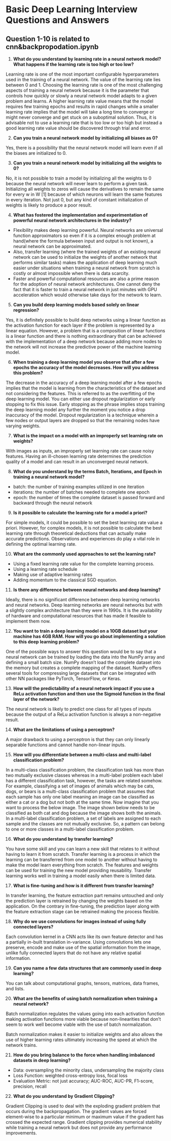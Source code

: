 # Basic Deep Learning Interview Questions and Answers

## Question 1-10 is related to cnn&backpropodation.ipynb

1. **What do you understand by learning rate in a neural network model? What happens if the learning rate is too high or too low?**

Learning rate is one of the most important configurable hyperparameters used in the training of a neural network. The value of the learning rate lies between 0 and 1. Choosing the learning rate is one of the most challenging aspects of training a neural network because it is the parameter that controls how quickly or slowly a neural network model adapts to a given problem and learns. A higher learning rate value means that the model requires few training epochs and results in rapid changes while a smaller learning rate implies that the model will take a long time to converge or might never converge and get stuck on a suboptimal solution. Thus, it is advisable not to use a learning rate that is too low or too high but instead a good learning rate value should be discovered through trial and error.

2. **Can you train a neural network model by initializing all biases as 0?**

Yes, there is a possibility that the neural network model will learn even if all the biases are initialized to 0.

3. **Can you train a neural network model by initializing all the weights to 0?**

No, it is not possible to train a model by initializing all the weights to 0 because the neural network will never learn to perform a given task. Initializing all weights to zeros will cause the derivatives to remain the same for every w in W [1] because of which neurons will learn the same features in every iteration. Not just 0, but any kind of constant initialization of weights is likely to produce a poor result.

4. **What has fostered the implementation and experimentation of powerful neural network architectures in the industry?**

- Flexibility makes deep learning powerful. Neural networks are universal function approximators so even if it is a complex enough problem at hand(where the formula between input and output is not known), a neural network can be approximated. 
- Also, transfer learning (where the trained weights of an existing neural network can be used to initialize the weights of another network that performs similar tasks) makes the application of deep learning much easier under situations when training a neural network from scratch is costly or almost impossible when there is data scarcity.
- Faster and powerful computational resources are also a prime reason for the adoption of neural network architectures. One cannot deny the fact that it is faster to train a neural network in just minutes with GPU acceleration which would otherwise take days for the network to learn.

5. **Can you build deep learning models based solely on linear regression?**

Yes, it is definitely possible to build deep networks using a linear function as the activation function for each layer if the problem is represented by a linear equation. However,   a problem that is a composition of linear functions is a linear function and there is nothing extraordinary that can be achieved with the implementation of a deep network because adding more nodes to the network will not increase the predictive power of the machine learning model.

6. **When training a deep learning model you observe that after a few epochs the accuracy of the model decreases. How will you address this problem?**

The decrease in the accuracy of a deep learning model after a few epochs implies that the model is learning from the characteristics of the dataset and not considering the features. This is referred to as the overfitting of the deep learning model. You can either use dropout regularization or early stopping to fix this issue. Early stopping as the phrase implies stops training the deep learning model any further the moment you notice a drop inaccuracy of the model. Dropout regularization is a technique wherein a few nodes or output layers are dropped so that the remaining nodes have varying weights.

7. **What is the impact on a model with an improperly set learning rate on weights?**

With images as inputs, an improperly set learning rate can cause noisy features. Having an ill-chosen learning rate determines the prediction quality of a model and can result in an unconverged neural network.

8. **What do you understand by the terms Batch, Iterations, and Epoch in training a neural network model?**
- batch: the number of training examples utilized in one iteration
- iterations: the number of batches needed to complete one epoch
- epoch: the number of times the complete dataset is passed forward and backward through the neural network

9. **Is it possible to calculate the learning rate for a model a priori?**

For simple models, it could be possible to set the best learning rate value a priori. However, for complex models, it is not possible to calculate the best learning rate through theoretical deductions that can actually make accurate predictions. Observations and experiences do play a vital role in defining the optimal learning rate.

10. **What are the commonly used approaches to set the learning rate?**
- Using a fixed learning rate value for the complete learning process.
- Using a learning rate schedule
- Making use of adaptive learning rates
- Adding momentum to the classical SGD equation.

11. **Is there any difference between neural networks and deep learning?**

Ideally, there is no significant difference between deep learning networks and neural networks. Deep learning networks are neural networks but with a slightly complex architecture than they were in 1990s. It is the availability of hardware and computational resources that has made it feasible to implement them now.

12. **You want to train a deep learning model on a 10GB dataset but your machine has 4GB RAM. How will you go about implementing a solution to this deep learning problem?**

One of the possible ways to answer this question would be to say that a neural network can be trained by loading the data into the NumPy array and defining a small batch size. NumPy doesn’t load the complete dataset into the memory but creates a complete mapping of the dataset. NumPy offers several tools for compressing large datasets that can be integrated with other NN packages like PyTorch, TensorFlow, or Keras.

13. **How will the predictability of a neural network impact if you use a ReLu activation function and then use the Sigmoid function in the final layer of the network?**

The neural network is likely to predict one class for all types of inputs because the output of a ReLu activation function is always a non-negative result.

14. **What are the limitations of using a perceptron?**

A major drawback to using a perceptron is that they can only linearly separable functions and cannot handle non-linear inputs.

15. **How will you differentiate between a multi-class and multi-label classification problem?**

In a multi-class classification problem, the classification task has more than two mutually exclusive classes whereas in a multi-label problem each label has a different classification task, however, the tasks are related somehow. For example, classifying a set of images of animals which may be cats, dogs, or bears is a multi-class classification problem that assumes that each sample has only one label meaning an image can be classified as either a cat or a dog but not both at the same time. Now imagine that you want to process the below image. The image shown below needs to be classified as both cat and dog because the image shows both the animals. In a multi-label classification problem, a set of labels are assigned to each sample and the classes are not mutually exclusive. So, a pattern can belong to one or more classes in a multi-label classification problem.

16. **What do you understand by transfer learning?**

You have some skill and you can learn a new skill that relates to it without having to learn it from scratch. Transfer learning is a process in which the learning can be transferred from one model to another without having to make the model learn everything from scratch. The features and weights can be used for training the new model providing reusability. Transfer learning works well in training a model easily when there is limited data.

17. **What is fine-tuning and how is it different from transfer learning?**

In transfer learning, the feature extraction part remains untouched and only the prediction layer is retrained by changing the weights based on the application. On the contrary in fine-tuning, the prediction layer along with the feature extraction stage can be retrained making the process flexible.

18. **Why do we use convolutions for images instead of using fully connected layers?**

Each convolution kernel in a CNN acts like its own feature detector and has a partially in-built translation in-variance. Using convolutions lets one preserve, encode and make use of the spatial information from the image, unlike fully connected layers that do not have any relative spatial information.

19. **Can you name a few data structures that are commonly used in deep learning?**

You can talk about computational graphs, tensors, matrices, data frames, and lists.

20. **What are the benefits of using batch normalization when training a neural network?**

Batch normalization regulates the values going into each activation function making activation functions more viable because non-linearities that don’t seem to work well become viable with the use of batch normalization.

Batch normalization makes it easier to initialize weights and also allows the use of higher learning rates ultimately increasing the speed at which the network trains.

21. **How do you bring balance to the force when handling imbalanced datasets in deep learning?**

- Data: oversampling the minority class, undersampling the majority class
- Loss Function: weighted cross-entropy loss, focal loss
- Evaluation Metric: not just accuracy; AUC-ROC, AUC-PR, F1-score, precision, recall

22. **What do you understand by Gradient Clipping?**

Gradient Clipping is used to deal with the exploding gradient problem that occurs during the backpropagation. The gradient values are forced element-wise to a particular minimum or maximum value if the gradient has crossed the expected range. Gradient clipping provides numerical stability while training a neural network but does not provide any performance improvements.

